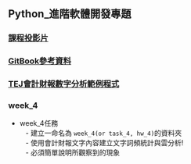 ## Python_進階軟體開發專題

### [課程投影片](https://docs.google.com/presentation/d/e/2PACX-1vQNPNIqQkWhCllEQQJLEbKxv4PkiXkyQ_iVBicfz10xApt2LgFAWbLwzfYCUuPyJs9kQsghahCWdh44/pub?start=false&loop=false&delayms=3000)

### [GitBook參考資料](https://pecu.gitbooks.io/python_/content/week4.html)

### [TEJ會計財報數字分析範例程式](https://github.com/NTU-CSX-Project/Python-TEJ-Data-Processing-National-Central-University-Accounting-)

### week_4

- week_4任務      
    - 建立一命名為 `week_4(or task_4, hw_4)`的資料夾                
    - 使用會計財報文字內容建立文字詞頻統計與雲分析!        
    - 必須簡單說明所觀察到的現象          
